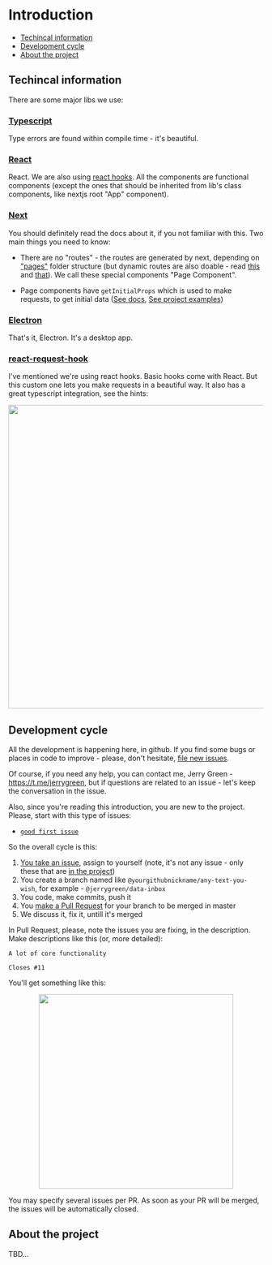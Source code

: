 # Introduction

* [Techincal information](#techincal-information)
* [Development cycle](#development-cycle)
* [About the project](#about-the-project)

## Techincal information

There are some major libs we use:

### [Typescript](https://www.typescriptlang.org/)

Type errors are found within compile time - it's beautiful.

### [React](https://reactjs.org/)

React. We are also using [react hooks](https://reactjs.org/docs/hooks-reference.html). All the components are functional components (except the ones that should be inherited from lib's class components, like nextjs root "App" component).

### [Next](https://nextjs.org/)

You should definitely read the docs about it, if you not familiar with this. Two main things you need to know:

* There are no "routes" - the routes are generated by next, depending on ["pages"](https://github.com/prometheonsystems/bedrock-client2/tree/master/src/pages) folder structure (but dynamic routes are also doable - read [this](https://nextjs.org/learn/basics/create-dynamic-pages) and [that](https://nextjs.org/learn/basics/clean-urls-with-route-masking)). We call these special components "Page Component".

* Page components have `getInitialProps` which is used to make requests, to get initial data ([See docs](https://nextjs.org/learn/basics/fetching-data-for-pages), [See project examples](https://github.com/prometheonsystems/bedrock-client2/search?q=getInitialProps))

### [Electron](https://electronjs.org/)

That's it, Electron. It's a desktop app.

### [react-request-hook](https://github.com/schettino/react-request-hook)

I've mentioned we're using react hooks. Basic hooks come with React. But this custom one lets you make requests in a beautiful way. It also has a great typescript integration, see the hints:

<p align="center">
  <img align="center" src="https://raw.githubusercontent.com/schettino/react-request-hook/master/other/type-hint.png" width="599">
</p>

## Development cycle

All the development is happening here, in github. If you find some bugs or places in code to improve - please, don't hesitate, [file new issues](https://github.com/prometheonsystems/bedrock-client2/issues/new).

Of course, if you need any help, you can contact me, Jerry Green - https://t.me/jerrygreen, but if questions are related to an issue - let's keep the conversation in the issue.

Also, since you're reading this introduction, you are new to the project. Please, start with this type of issues:

* [`good first issue`](https://github.com/prometheonsystems/bedrock-client2/issues?q=is%3Aissue+is%3Aopen+label%3A%22good+first+issue%22)

So the overall cycle is this:

1. [You take an issue](https://github.com/prometheonsystems/bedrock-client2/issues?q=is%3Aopen+is%3Aissue+project%3Aprometheonsystems%2Fbedrock-client2%2F1), assign to yourself (note, it's not any issue - only these that are [in the project](https://github.com/prometheonsystems/bedrock-client2/projects/1))
2. You create a branch named like `@yourgithubnickname/any-text-you-wish`, for example - `@jerrygreen/data-inbox`
3. You code, make commits, push it
4. You [make a Pull Request](https://github.com/prometheonsystems/bedrock-client2/compare) for your branch to be merged in master
5. We discuss it, fix it, untill it's merged

In Pull Request, please, note the issues you are fixing, in the description. Make descriptions like this (or, more detailed):

```
A lot of core functionality

Closes #11 
```

You'll get something like this:

<p align="center">
  <img src="https://user-images.githubusercontent.com/13215662/57336429-4bcb3e00-713f-11e9-8231-8ff795658585.png" width="384">
</p>

You may specify several issues per PR. As soon as your PR will be merged, the issues will be automatically closed.

## About the project

TBD...
